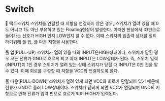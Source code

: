 # Switch

	택트스위치
스위치를 연결할 때 저항을 연결하지 않은 경우, 스위치가 열려 있을 때 0도 아니고 1도 아닌 부유하고 있는 Floating현상이 발생한다. 이러한 현상에서 IO핀으로 들어가는 신호가 HIGH 인지 LOW인지 알 수 없다. 이때 스위치의 입출력 상태를 정의 하기위해 풀 업, 풀 다운 저항을 사용한다.

풀 업(PULL-UP)
스위치가 열려 있을 때의 INPUT은HIGH상태이다, 스위치가 닫힐 경우 모든 전류가 GND로 흐르게 되고 이때 INPUT은 LOW상태가 된다.
즉, 스위치 입력(INPUT)이 1인 경우 스위치가 열려 있는 상태 스위치가 닫힐 때 INPUT은 0인 것을 알 수 있다. 
이때 회로를 구성할 때 저항을 VCC와 연결하도록 한다.



풀 다운(PULL-DOWN)
스위치가 열려 있게 되면 VCC와 회로가 단절되어 있기 때문에 전류가 GND로 흘러 LOW상태이다. 스위치가 닫히게 되면 VCC가 연결되며 GND의 저항으로 인해 전류가 입력 핀으로 흐르게 되며 HIGH가 입력된다.
